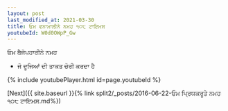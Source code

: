 ```yaml
---
layout: post
last_modified_at: 2021-03-30
title: ਓਮ ਵਨਾਮਾਲੀਨੇ ਨਮਹ ੧੦੮ ਟਾਇਮਸ
youtubeId: W0d0OWpP_Gw
---
```

 
 
 ਓਮ ਥੈਜੋਪਹਾਰੀਨੇ ਨਮਹ  
 
 -  ਜੋ ਦੂਜਿਆਂ ਦੀ ਤਾਕਤ ਚੋਰੀ ਕਰਦਾ ਹੈ 
 
  
 
  
 
 
 
 
 
 


{% include youtubePlayer.html id=page.youtubeId %}
 
[Next]({{ site.baseurl }}{% link  split2/_posts/2016-06-22-ਓਮ ਪ੍ਰਿਯਕਰੂਤੇ ਨਮਹ ੧੦੮ ਟਾਇਮਸ.md%})
 
